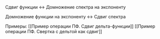Сдвиг функции <-> Домножение спектра на экспоненту

Домножение функции на экспоненту <-> Сдвиг спектра


Примеры:
[[Пример операции ПФ. Сдвиг дельта-функции]]
[[Пример операции ПФ. Свертка с дельтой как сдвиг]]

